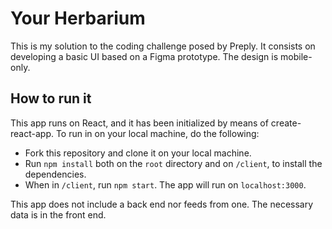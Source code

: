 # Your Herbarium
This is my solution to the coding challenge posed by Preply. It consists on developing a basic UI based on a Figma prototype. The design is mobile-only.

## How to run it
This app runs on React, and it has been initialized by means of create-react-app. To run in on your local machine, do the following:
* Fork this repository and clone it on your local machine.
* Run `npm install` both on the `root` directory and on `/client`, to install the dependencies.
* When in `/client`, run `npm start`. The app will run on `localhost:3000`.

This app does not include a back end nor feeds from one. The necessary data is in the front end.